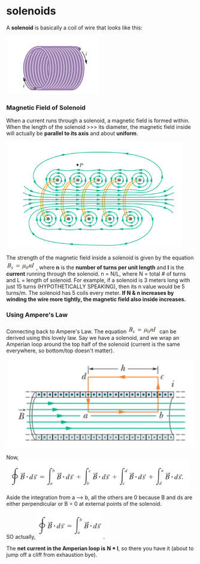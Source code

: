 # solenoids

A **solenoid** is basically a coil of wire that looks like this:&#x20;

![big fat coil uwu](<../../.gitbook/assets/image (8).png>)

### Magnetic Field of Solenoid

When a current runs through a solenoid, a magnetic field is formed within. When the length of the solenoid >>> its diameter, the magnetic field inside will actually be **parallel to its axis** and about **uniform**.&#x20;

![magnetic field of solenoid](<../../.gitbook/assets/image (9) (1) (1).png>)

The strength of the magnetic field inside a solenoid is given by the equation ![](<../../.gitbook/assets/image (21) (1).png>), where **n** is the **number of turns per unit length** and **I** is the **current** running through the solenoid. n = N/L, where N = total # of turns and L = length of solenoid. For example, if a solenoid is 3 meters long with just 15 turns (HYPOTHETICALLY SPEAKING), then its n value would be 5 turns/m. The solenoid has 5 coils every meter. **If N & n increases by winding the wire more tightly, the magnetic field also inside increases.**

### Using Ampere's Law

Connecting back to Ampere's Law. The equation ![](<../../.gitbook/assets/image (10) (1).png>) can be derived using this lovely law. Say we have a solenoid, and we wrap an Amperian loop around the top half of the solenoid (current is the same everywhere, so bottom/top doesn't matter).&#x20;

![](<../../.gitbook/assets/image (17) (1).png>)

Now, ![](<../../.gitbook/assets/image (18) (1).png>) Aside the integration from a --> b, all the others are 0 because B and ds are either perpendicular or B = 0 at external points of the solenoid.&#x20;

SO actually, ![](<../../.gitbook/assets/image (7) (1).png>).

The **net current in the Amperian loop is** **N \* I**, so there you have it (about to jump off a cliff from exhaustion bye).&#x20;

&#x20;
